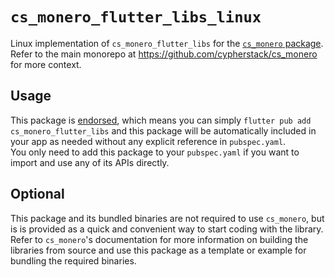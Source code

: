 # `cs_monero_flutter_libs_linux`
Linux implementation of `cs_monero_flutter_libs` for the 
[`cs_monero` package](https://pub.dev/packages/cs_monero).  Refer to the main 
monorepo at https://github.com/cypherstack/cs_monero for more context.

## Usage
This package is [endorsed](https://flutter.dev/to/endorsed-federated-plugin), which means you can simply
`flutter pub add cs_monero_flutter_libs` and this package will be automatically
included in your app as needed without any explicit reference in `pubspec.yaml`.  
You only need to add this package to your `pubspec.yaml` if you want to import
and use any of its APIs directly.

## Optional
This package and its bundled binaries are not required to use `cs_monero`, but 
is is provided as a quick and convenient way to start coding with the library.  
Refer to `cs_monero`'s documentation for more information on building the 
libraries from source and use this package as a template or example for bundling 
the required binaries.
